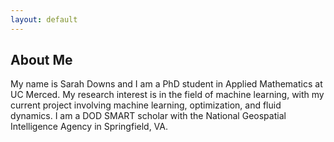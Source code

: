 ```yaml
---
layout: default
---
```

 
 ## About Me
 My name is Sarah Downs and I am a PhD student in Applied Mathematics at UC Merced. My research interest is in the field of machine learning, with my current project involving machine learning, optimization, and fluid dynamics. I am a DOD SMART scholar with the National Geospatial Intelligence Agency in Springfield, VA. 
